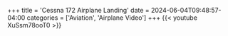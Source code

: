 +++
title = 'Cessna 172 Airplane Landing'
date = 2024-06-04T09:48:57-04:00
categories = ['Aviation', 'Airplane Video']
+++
{{< youtube XuSsm78ooT0 >}}
